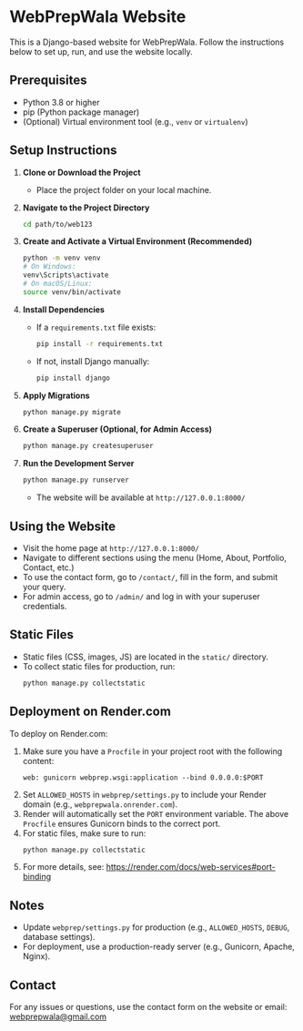 # WebPrepWala Website

This is a Django-based website for WebPrepWala. Follow the instructions below to set up, run, and use the website locally.

## Prerequisites
- Python 3.8 or higher
- pip (Python package manager)
- (Optional) Virtual environment tool (e.g., `venv` or `virtualenv`)

## Setup Instructions

1. **Clone or Download the Project**
   - Place the project folder on your local machine.

2. **Navigate to the Project Directory**
   ```sh
   cd path/to/web123
   ```

3. **Create and Activate a Virtual Environment (Recommended)**
   ```sh
   python -m venv venv
   # On Windows:
   venv\Scripts\activate
   # On macOS/Linux:
   source venv/bin/activate
   ```

4. **Install Dependencies**
   - If a `requirements.txt` file exists:
     ```sh
     pip install -r requirements.txt
     ```
   - If not, install Django manually:
     ```sh
     pip install django
     ```

5. **Apply Migrations**
   ```sh
   python manage.py migrate
   ```

6. **Create a Superuser (Optional, for Admin Access)**
   ```sh
   python manage.py createsuperuser
   ```

7. **Run the Development Server**
   ```sh
   python manage.py runserver
   ```
   - The website will be available at `http://127.0.0.1:8000/`

## Using the Website
- Visit the home page at `http://127.0.0.1:8000/`
- Navigate to different sections using the menu (Home, About, Portfolio, Contact, etc.)
- To use the contact form, go to `/contact/`, fill in the form, and submit your query.
- For admin access, go to `/admin/` and log in with your superuser credentials.

## Static Files
- Static files (CSS, images, JS) are located in the `static/` directory.
- To collect static files for production, run:
  ```sh
  python manage.py collectstatic
  ```

## Deployment on Render.com

To deploy on Render.com:
1. Make sure you have a `Procfile` in your project root with the following content:
   ```
   web: gunicorn webprep.wsgi:application --bind 0.0.0.0:$PORT
   ```
2. Set `ALLOWED_HOSTS` in `webprep/settings.py` to include your Render domain (e.g., `webprepwala.onrender.com`).
3. Render will automatically set the `PORT` environment variable. The above `Procfile` ensures Gunicorn binds to the correct port.
4. For static files, make sure to run:
   ```sh
   python manage.py collectstatic
   ```
5. For more details, see: https://render.com/docs/web-services#port-binding

## Notes
- Update `webprep/settings.py` for production (e.g., `ALLOWED_HOSTS`, `DEBUG`, database settings).
- For deployment, use a production-ready server (e.g., Gunicorn, Apache, Nginx).

## Contact
For any issues or questions, use the contact form on the website or email: webprepwala@gmail.com
